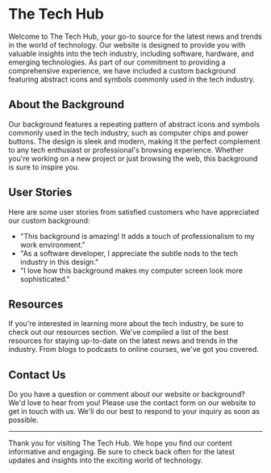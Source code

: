 <!--font:Lato-->

# The Tech Hub

Welcome to The Tech Hub, your go-to source for the latest news and trends in the world of technology. Our website is designed to provide you with valuable insights into the tech industry, including software, hardware, and emerging technologies. As part of our commitment to providing a comprehensive experience, we have included a custom background featuring abstract icons and symbols commonly used in the tech industry.

## About the Background

Our background features a repeating pattern of abstract icons and symbols commonly used in the tech industry, such as computer chips and power buttons. The design is sleek and modern, making it the perfect complement to any tech enthusiast or professional's browsing experience. Whether you're working on a new project or just browsing the web, this background is sure to inspire you.

## User Stories

Here are some user stories from satisfied customers who have appreciated our custom background:

- "This background is amazing! It adds a touch of professionalism to my work environment."
- "As a software developer, I appreciate the subtle nods to the tech industry in this design."
- "I love how this background makes my computer screen look more sophisticated."

## Resources

If you're interested in learning more about the tech industry, be sure to check out our resources section. We've compiled a list of the best resources for staying up-to-date on the latest news and trends in the industry. From blogs to podcasts to online courses, we've got you covered.

## Contact Us

Do you have a question or comment about our website or background? We'd love to hear from you! Please use the contact form on our website to get in touch with us. We'll do our best to respond to your inquiry as soon as possible.

---

Thank you for visiting The Tech Hub. We hope you find our content informative and engaging. Be sure to check back often for the latest updates and insights into the exciting world of technology.

<!--

Write me content for website with wallpaper which alt text is:

"A wallpaper with a repeating pattern of abstract icons and symbols commonly used in the tech industry, such as computer chips and power buttons."

The name/title of the page should not be 1:1 copy of the alt text but rather a real content of the website which is using this wallpaper.

- Use markdown format 
- Start with heading
- Heading should be short and concise
- The content should look like a real website 
- The website should not be about the wallpaper, wallpaper is just a related background
- Heading should be contain work "wallpaper" or "background"
- Include real sections like references, contact, user stories, etc. use things relevant to the page purpose.
- Feel free to use structure like headings, bullets, numbering, blockquotes, paragraphs, horizontal lines, etc.
- You can use formatting like bold or _italic_
- You can include UTF-8 emojis
- Links should be only #hash anchors (and you can refer to the document itself)
- Do not include images


---


# Tech Industry Wallpaper

Welcome to our website dedicated to the latest news and trends in the tech industry. Our website is designed to provide you with valuable insights into the world of technology, including software, hardware, and emerging technologies. As part of our commitment to providing a comprehensive experience, we have included a custom wallpaper featuring abstract icons and symbols commonly used in the tech industry.

## About the Wallpaper

Our wallpaper features a repeating pattern of abstract icons and symbols commonly used in the tech industry, such as computer chips and power buttons. The design is sleek and modern, making it the perfect background for any tech enthusiast or professional. Whether you're working on a new project or just browsing the web, this wallpaper is sure to inspire you.

## User Stories

Here are some user stories from satisfied customers who have downloaded our wallpaper:

- "I love this wallpaper! It's the perfect background for my computer screen."
- "As a software developer, I appreciate the subtle nods to the tech industry in this design."
- "This wallpaper is so cool! I've never seen anything like it before."

## References

If you're interested in learning more about the tech industry, be sure to check out our references section. We've compiled a list of the best resources for staying up-to-date on the latest news and trends in the industry. From blogs to podcasts to online courses, we've got you covered.

## Contact Us

Do you have a question or comment about our website or wallpaper? We'd love to hear from you! Please use the contact form on our website to get in touch with us. We'll do our best to respond to your inquiry as soon as possible.

---

Thank you for visiting our website and downloading our custom wallpaper. We hope you find our content informative and engaging. Be sure to check back often for the latest updates and insights into the exciting world of technology.


---


Heading should not include word "wallpaper". The website should not be about the wallpaper itself, wallpaper is just a related background, rewrite whole content.


---


# The Tech Hub

Welcome to The Tech Hub, your go-to source for the latest news and trends in the world of technology. Our website is designed to provide you with valuable insights into the tech industry, including software, hardware, and emerging technologies. As part of our commitment to providing a comprehensive experience, we have included a custom background featuring abstract icons and symbols commonly used in the tech industry.

## About the Background

Our background features a repeating pattern of abstract icons and symbols commonly used in the tech industry, such as computer chips and power buttons. The design is sleek and modern, making it the perfect complement to any tech enthusiast or professional's browsing experience. Whether you're working on a new project or just browsing the web, this background is sure to inspire you.

## User Stories

Here are some user stories from satisfied customers who have appreciated our custom background:

- "This background is amazing! It adds a touch of professionalism to my work environment."
- "As a software developer, I appreciate the subtle nods to the tech industry in this design."
- "I love how this background makes my computer screen look more sophisticated."

## Resources

If you're interested in learning more about the tech industry, be sure to check out our resources section. We've compiled a list of the best resources for staying up-to-date on the latest news and trends in the industry. From blogs to podcasts to online courses, we've got you covered.

## Contact Us

Do you have a question or comment about our website or background? We'd love to hear from you! Please use the contact form on our website to get in touch with us. We'll do our best to respond to your inquiry as soon as possible.

---

Thank you for visiting The Tech Hub. We hope you find our content informative and engaging. Be sure to check back often for the latest updates and insights into the exciting world of technology.

-->
